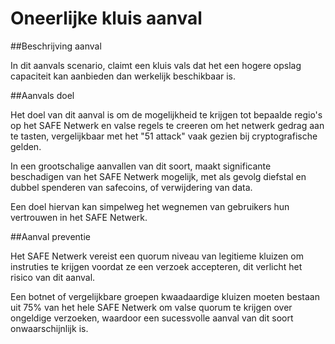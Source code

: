 # Oneerlijke kluis aanval

##Beschrijving aanval

In dit aanvals scenario, claimt een kluis vals dat het een hogere opslag capaciteit kan aanbieden dan werkelijk beschikbaar is. 

##Aanvals doel

Het doel van dit aanval is om de mogelijkheid te krijgen tot bepaalde regio's op het SAFE Netwerk en valse regels te creeren om het netwerk gedrag aan te tasten, vergelijkbaar met het "51 attack" vaak gezien bij cryptografische gelden.

In een grootschalige aanvallen van dit soort, maakt significante beschadigen van het SAFE Netwerk mogelijk, met als gevolg diefstal en dubbel spenderen van safecoins, of verwijdering van data. 


Een doel hiervan kan simpelweg het wegnemen van gebruikers hun vertrouwen in het SAFE Netwerk.

##Aanval preventie

Het SAFE Netwerk vereist een quorum niveau van legitieme kluizen om instruties te krijgen voordat ze een verzoek accepteren, dit verlicht het risico van dit aanval. 


Een botnet of vergelijkbare groepen kwaadaardige kluizen moeten bestaan uit 75% van het hele SAFE Netwerk om valse quorum te krijgen over ongeldige verzoeken, waardoor een sucessvolle aanval van dit soort onwaarschijnlijk is. 
